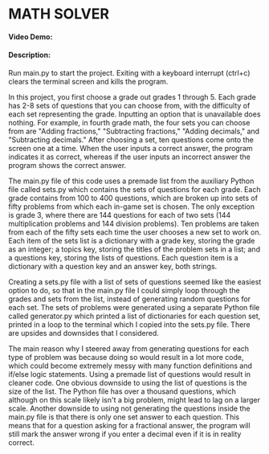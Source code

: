 # MATH SOLVER
#### Video Demo: 
#### Description:
Run main.py to start the project. Exiting with a keyboard interrupt (ctrl+c) clears the terminal screen and kills the program.

In this project, you first choose a grade out grades 1 through 5. Each grade has 2-8 sets of questions that you can choose from, with the difficulty of each set representing the grade. Inputting an option that is unavailable does nothing. For example, in fourth grade math, the four sets you can choose from are "Adding fractions," "Subtracting fractions," "Adding decimals," and "Subtracting decimals." After choosing a set, ten questions come onto the screen one at a time. When the user inputs a correct answer, the program indicates it as correct, whereas if the user inputs an incorrect answer the program shows the correct answer.

The main.py file of this code uses a premade list from the auxiliary Python file called sets.py which contains the sets of questions for each grade. Each grade contains from 100 to 400 questions, which are broken up into sets of fifty problems from which each in-game set is chosen. The only exception is grade 3, where there are 144 questions for each of two sets (144 multiplication problems and 144 division problems). Ten problems are taken from each of the fifty sets each time the user chooses a new set to work on. Each item of the sets list is a dictionary with a grade key, storing the grade as an integer; a topics key, storing the titles of the problem sets in a list; and a questions key, storing the lists of questions. Each question item is a dictionary with a question key and an answer key, both strings.

Creating a sets.py file with a list of sets of questions seemed like the easiest option to do, so that in the main.py file I could simply loop through the grades and sets from the list, instead of generating random questions for each set. The sets of problems were generated using a separate Python file called generator.py which printed a list of dictionaries for each question set, printed in a loop to the terminal which I copied into the sets.py file. There are upsides and downsides that I considered.

The main reason why I steered away from generating questions for each type of problem was because doing so would result in a lot more code, which could become extremely messy with many function definitions and if/else logic statements. Using a premade list of questions would result in cleaner code. One obvious downside to using the list of questions is the size of the list. The Python file has over a thousand questions, which although on this scale likely isn't a big problem, might lead to lag on a larger scale. Another downside to using not generating the questions inside the main.py file is that there is only one set answer to each question. This means that for a question asking for a fractional answer, the program will still mark the answer wrong if you enter a decimal even if it is in reality correct.